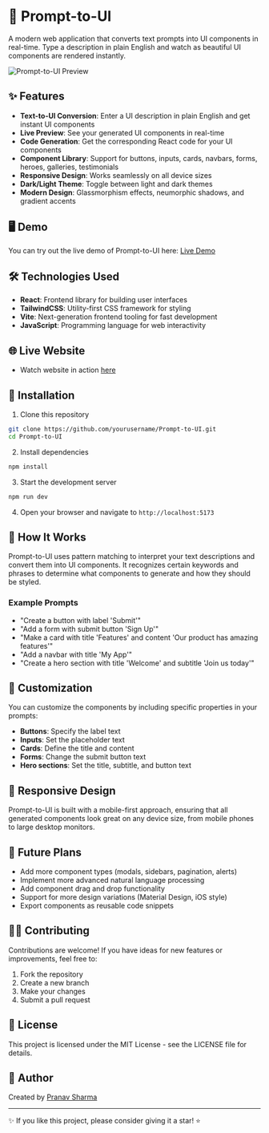 # 🚀 Prompt-to-UI

A modern web application that converts text prompts into UI components in real-time. Type a description in plain English and watch as beautiful UI components are rendered instantly.

![Prompt-to-UI Preview](./src/assets/screenshot.png)

## ✨ Features

- **Text-to-UI Conversion**: Enter a UI description in plain English and get instant UI components
- **Live Preview**: See your generated UI components in real-time
- **Code Generation**: Get the corresponding React code for your UI components
- **Component Library**: Support for buttons, inputs, cards, navbars, forms, heroes, galleries, testimonials
- **Responsive Design**: Works seamlessly on all device sizes
- **Dark/Light Theme**: Toggle between light and dark themes
- **Modern Design**: Glassmorphism effects, neumorphic shadows, and gradient accents

## 🖥️ Demo

You can try out the live demo of Prompt-to-UI here: [Live Demo](https://prompt-to-ui.vercel.app)

## 🛠️ Technologies Used

- **React**: Frontend library for building user interfaces
- **TailwindCSS**: Utility-first CSS framework for styling
- **Vite**: Next-generation frontend tooling for fast development
- **JavaScript**: Programming language for web interactivity

## 🌐 Live Website

- Watch website in action [here](https://prompt-to-ui.vercel.app/)

## 🔧 Installation

1. Clone this repository
```bash
git clone https://github.com/yourusername/Prompt-to-UI.git
cd Prompt-to-UI
```

2. Install dependencies
```bash
npm install
```

3. Start the development server
```bash
npm run dev
```

4. Open your browser and navigate to `http://localhost:5173`

## 🧠 How It Works

Prompt-to-UI uses pattern matching to interpret your text descriptions and convert them into UI components. It recognizes certain keywords and phrases to determine what components to generate and how they should be styled.

### Example Prompts

- "Create a button with label 'Submit'"
- "Add a form with submit button 'Sign Up'"
- "Make a card with title 'Features' and content 'Our product has amazing features'"
- "Add a navbar with title 'My App'"
- "Create a hero section with title 'Welcome' and subtitle 'Join us today'"

## 🎨 Customization

You can customize the components by including specific properties in your prompts:

- **Buttons**: Specify the label text
- **Inputs**: Set the placeholder text
- **Cards**: Define the title and content
- **Forms**: Change the submit button text
- **Hero sections**: Set the title, subtitle, and button text

## 📱 Responsive Design

Prompt-to-UI is built with a mobile-first approach, ensuring that all generated components look great on any device size, from mobile phones to large desktop monitors.

## 🔮 Future Plans

- Add more component types (modals, sidebars, pagination, alerts)
- Implement more advanced natural language processing
- Add component drag and drop functionality
- Support for more design variations (Material Design, iOS style)
- Export components as reusable code snippets

## 👨‍💻 Contributing

Contributions are welcome! If you have ideas for new features or improvements, feel free to:

1. Fork the repository
2. Create a new branch
3. Make your changes
4. Submit a pull request

## 📄 License

This project is licensed under the MIT License - see the LICENSE file for details.

## 👤 Author

Created by [Pranav Sharma](https://www.linkedin.com/in/-pranav--sharma-/)

---

✨ If you like this project, please consider giving it a star! ⭐
